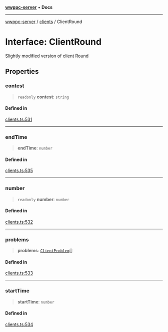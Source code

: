 [**wwppc-server**](../../README.md) • **Docs**

***

[wwppc-server](../../modules.md) / [clients](../README.md) / ClientRound

# Interface: ClientRound

Slightly modified version of client Round

## Properties

### contest

> `readonly` **contest**: `string`

#### Defined in

[clients.ts:531](https://github.com/WWPPC/WWPPC-server/blob/64a61903b5a0f4aa306afe641a1ba5b173736b1a/src/clients.ts#L531)

***

### endTime

> **endTime**: `number`

#### Defined in

[clients.ts:535](https://github.com/WWPPC/WWPPC-server/blob/64a61903b5a0f4aa306afe641a1ba5b173736b1a/src/clients.ts#L535)

***

### number

> `readonly` **number**: `number`

#### Defined in

[clients.ts:532](https://github.com/WWPPC/WWPPC-server/blob/64a61903b5a0f4aa306afe641a1ba5b173736b1a/src/clients.ts#L532)

***

### problems

> **problems**: [`ClientProblem`](ClientProblem.md)[]

#### Defined in

[clients.ts:533](https://github.com/WWPPC/WWPPC-server/blob/64a61903b5a0f4aa306afe641a1ba5b173736b1a/src/clients.ts#L533)

***

### startTime

> **startTime**: `number`

#### Defined in

[clients.ts:534](https://github.com/WWPPC/WWPPC-server/blob/64a61903b5a0f4aa306afe641a1ba5b173736b1a/src/clients.ts#L534)
